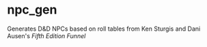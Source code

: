 # npc_gen
Generates D&amp;D NPCs based on roll tables from Ken Sturgis and Dani Ausen's *Fifth Edition Funnel*

